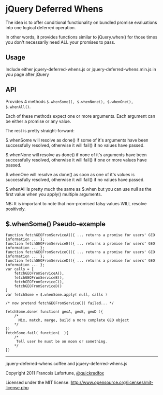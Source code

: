 # jQuery Deferred Whens

The idea is to offer conditional functionality on bundled promise evaluations into one logical deferred operation.

In other words, it provides functions similar to jQuery.when() for those times you don't necessarily need ALL your promises to pass.

## Usage 

Include either jquery-deferred-whens.js or jquery-deferred-whens.min.js in you page after jQuery
      <script src="http://code.jquery.com/jquery-1.6.4.min.js"></script>
      <script src="https://raw.github.com/quickredfox/jquery-deferred-whens/master/lib/jquery-deferred-whens.min.js"></script>

## API

Provides 4 methods `$.whenSome(), $.whenNone(), $.whenOne(), $.whenAll()`. 

Each of these methods expect one or more arguments. Each argument can be either a promise or any value.

The rest is pretty straight-forward: 

$.whenSome will resolve as done() if some of it's arguments have been successfully resolved, otherwise it will fail() if no values have passed.

$.whenNone will resolve as done() if none of it's arguments have been successfully resolved, otherwise it will fail() if one or more values have passed.

$.whenOne will resolve as done() as soon as one of it's values is successfully resolved, otherwise it will fail() if no values have passed.

$.whenAll Is pretty much the same as $.when but you can use null as the first value when you apply() multiple arguments.

NB: It is important to note that non-promised falsy values WILL resolve positively.

## $.whenSome() Pseudo-example


    function fetchGEOFromServiceA(){ ... returns a promise for users' GEO information ... };
    function fetchGEOFromServiceB(){ ... returns a promise for users' GEO information ... };
    function fetchGEOFromServiceC(){ ... returns a promise for users' GEO information ... };
    function fetchGEOFromServiceD(){ ... returns a promise for users' GEO information ... };
    var calls = [ 
        fetchGEOFromServiceA(), 
        fetchGEOFromServiceB(), 
        fetchGEOFromServiceC(), 
        fetchGEOFromServiceD() 
    ]
    var fetchSome = $.whenSome.apply( null, calls )
    
    /* now pretend fetchGEOFromServiceC() failed... */
    
    fetchSome.done( function( geoA, geoB, geoD ){
        /*
          Mix, match, merge, build a more complete GEO object
        */
    })
    fetchSome.fail( function(  ){ 
        /*
         Tell user he must be on moon or something.
        */
    })

----

jquery-deferred-whens.coffee and jquery-deferred-whens.js

Copyright 2011 Francois Lafortune, [@quickredfox](http://twitter.com/#!/quickredfox)

Licensed under the MIT license: http://www.opensource.org/licenses/mit-license.php


